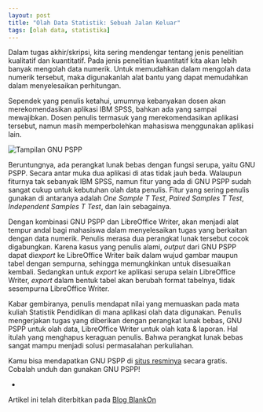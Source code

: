 ```yaml
---
layout: post
title: "Olah Data Statistik: Sebuah Jalan Keluar"
tags: [olah data, statistika]
---
```


Dalam tugas akhir/skripsi, kita sering mendengar tentang jenis penelitian kualitatif dan kuantitatif. Pada jenis penelitian kuantitatif kita akan lebih banyak mengolah data numerik. Untuk memudahkan dalam mengolah data numerik tersebut, maka digunakanlah alat bantu yang dapat memudahkan dalam menyelesaikan perhitungan.

Sependek yang penulis ketahui, umumnya kebanyakan dosen akan merekomendasikan aplikasi IBM SPSS, bahkan ada yang sampai mewajibkan. Dosen penulis termasuk yang merekomendasikan aplikasi tersebut, namun masih memperbolehkan mahasiswa menggunakan aplikasi lain.

![Tampilan GNU PSPP](https://panduan.blankon.id/wp-content/uploads/2023/02/antar-muka.png "GNU PSPP GUI (psppire)")

Beruntungnya, ada perangkat lunak bebas dengan fungsi serupa, yaitu GNU PSPP. Secara antar muka dua aplikasi di atas tidak jauh beda. Walaupun fiturnya tak sebanyak IBM SPSS, namun fitur yang ada di GNU PSPP sudah sangat cukup untuk kebutuhan olah data penulis. Fitur yang sering penulis gunakan di antaranya adalah *One Sample T Test*, *Paired Samples T Test*, *Independent Samples T Test*, dan lain sebagainya.

Dengan kombinasi GNU PSPP dan LibreOffice Writer, akan menjadi alat tempur andal bagi mahasiswa dalam menyelesaikan tugas yang berkaitan dengan data numerik. Penulis merasa dua perangkat lunak tersebut cocok digabungkan. Karena kasus yang penulis alami, *output* dari GNU PSPP dapat di*export* ke LibreOffice Writer baik dalam wujud gambar maupun tabel dengan sempurna, sehingga memungkinkan untuk disesuaikan kembali. Sedangkan untuk *export* ke aplikasi serupa selain LibreOffice Writer, *export* dalam bentuk tabel akan berubah format tabelnya, tidak sesempurna LibreOffice Writer.

Kabar gembiranya, penulis mendapat nilai yang memuaskan pada mata kuliah Statistik Pendidikan di mana aplikasi olah data digunakan. Penulis mengerjakan tugas yang diberikan dengan perangkat lunak bebas, GNU PSPP untuk olah data, LibreOffice Writer untuk olah kata & laporan. Hal itulah yang menghapus keraguan penulis. Bahwa perangkat lunak bebas sangat mampu menjadi solusi permasalahan perkuliahan.

Kamu bisa mendapatkan GNU PSPP di [situs resminya](https://www.gnu.org/software/pspp/) secara gratis. Cobalah unduh dan gunakan GNU PSPP!

-
Artikel ini telah diterbitkan pada [Blog BlankOn](https://panduan.blankon.id/umum/keraguan-pada-gnu-pspp/)